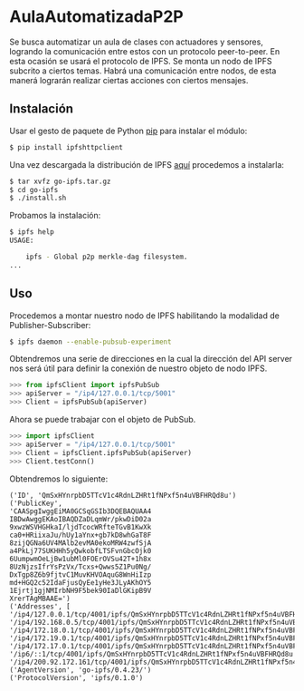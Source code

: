 # AulaAutomatizadaP2P
Se busca automatizar un aula de clases con actuadores y sensores, logrando la comunicación entre estos con un protocolo peer-to-peer. En esta ocasión se usará el protocolo de IPFS. Se monta un nodo de IPFS subcrito a ciertos temas. Habrá una comunicación entre nodos, de esta manerá lograrán realizar ciertas acciones con ciertos mensajes.

## Instalación

Usar el gesto de paquete de Python [pip](https://pip.pypa.io/en/stable/) para instalar el módulo:

```bash
$ pip install ipfshttpclient
```
Una vez descargada la distribución de IPFS [aquí](https://ipfs.io/ipns/dist.ipfs.io/#go-ipfs) procedemos a instalarla:

```bash
$ tar xvfz go-ipfs.tar.gz
$ cd go-ipfs
$ ./install.sh
```
Probamos la instalación:
```bash
$ ipfs help
USAGE:

    ipfs - Global p2p merkle-dag filesystem.
...
```
## Uso
Procedemos a montar nuestro nodo de IPFS habilitando la modalidad de Publisher-Subscriber:
```bash
$ ipfs daemon --enable-pubsub-experiment
```
Obtendremos una serie de direcciones en la cual la dirección del API server nos será útil para definir la conexión de nuestro objeto de nodo IPFS.
```python
>>> from ipfsClient import ipfsPubSub
>>> apiServer = "/ip4/127.0.0.1/tcp/5001"
>>> Client = ipfsPubSub(apiServer)
```
Ahora se puede trabajar con el objeto de PubSub.
```python
>>> import ipfsClient
>>> apiServer = "/ip4/127.0.0.1/tcp/5001"
>>> Client = ipfsClient.ipfsPubSub(apiServer)
>>> Client.testConn()
```
Obtendremos lo siguiente:
```
('ID', 'QmSxHYnrpbD5TTcV1c4RdnLZHRt1fNPxf5n4uVBFHRQd8u')
('PublicKey',
'CAASpgIwggEiMA0GCSqGSIb3DQEBAQUAA4
IBDwAwggEKAoIBAQDZaDLqmWr/pkwDiD02a
9xwzWSVHGHkaI/ljdTcocWRfteTGvB1KwXk
ca0+HRiixaJu/hUy1aYnx+gb7kD8whGaT8F
8zijQGNa6UV4MAlb2evMA0ekoMRW4zwfSjA
a4PkLj77SUKHHh5yQwkobfLTSFvnGbcOjk0
6UumpwmOeLjBw1ubMl0FOErOVSu42T+1h8x
8UzNjzsIfrYsPzVx/Tcxs+Qwws5Z1Pu0Ng/
DxTgp8Z6b9fjtvC1MuvKHVOAquG8WnHiIzp
md+HGQ2c52IdaFjusQyEe1yHe3JLyAKhOY5
1Ejrtj1gjNMIrbNH9F5bek90IaDlGKipB9V
XrerTAgMBAAE=')
('Addresses', [
'/ip4/127.0.0.1/tcp/4001/ipfs/QmSxHYnrpbD5TTcV1c4RdnLZHRt1fNPxf5n4uVBFHRQd8u',
'/ip4/192.168.0.5/tcp/4001/ipfs/QmSxHYnrpbD5TTcV1c4RdnLZHRt1fNPxf5n4uVBFHRQd8u',
'/ip4/172.18.0.1/tcp/4001/ipfs/QmSxHYnrpbD5TTcV1c4RdnLZHRt1fNPxf5n4uVBFHRQd8u',
'/ip4/172.19.0.1/tcp/4001/ipfs/QmSxHYnrpbD5TTcV1c4RdnLZHRt1fNPxf5n4uVBFHRQd8u',
'/ip4/172.17.0.1/tcp/4001/ipfs/QmSxHYnrpbD5TTcV1c4RdnLZHRt1fNPxf5n4uVBFHRQd8u',
'/ip6/::1/tcp/4001/ipfs/QmSxHYnrpbD5TTcV1c4RdnLZHRt1fNPxf5n4uVBFHRQd8u',
'/ip4/200.92.172.161/tcp/4001/ipfs/QmSxHYnrpbD5TTcV1c4RdnLZHRt1fNPxf5n4uVBFHRQd8u'])
('AgentVersion', 'go-ipfs/0.4.23/')
('ProtocolVersion', 'ipfs/0.1.0')

```

